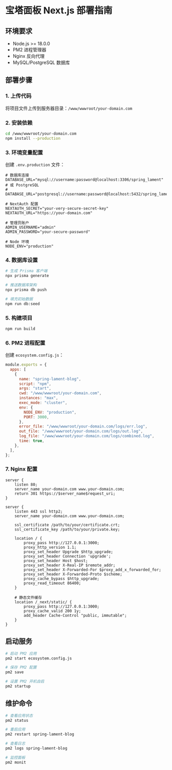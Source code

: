 # 宝塔面板 Next.js 部署指南

## 环境要求

- Node.js >= 18.0.0
- PM2 进程管理器
- Nginx 反向代理
- MySQL/PostgreSQL 数据库

## 部署步骤

### 1. 上传代码

将项目文件上传到服务器目录：`/www/wwwroot/your-domain.com`

### 2. 安装依赖

```bash
cd /www/wwwroot/your-domain.com
npm install --production
```

### 3. 环境变量配置

创建 `.env.production` 文件：

```
# 数据库连接
DATABASE_URL="mysql://username:password@localhost:3306/spring_lament"
# 或 PostgreSQL
# DATABASE_URL="postgresql://username:password@localhost:5432/spring_lament"

# NextAuth 配置
NEXTAUTH_SECRET="your-very-secure-secret-key"
NEXTAUTH_URL="https://your-domain.com"

# 管理员账户
ADMIN_USERNAME="admin"
ADMIN_PASSWORD="your-secure-password"

# Node 环境
NODE_ENV="production"
```

### 4. 数据库设置

```bash
# 生成 Prisma 客户端
npx prisma generate

# 推送数据库架构
npx prisma db push

# 填充初始数据
npm run db:seed
```

### 5. 构建项目

```bash
npm run build
```

### 6. PM2 进程配置

创建 `ecosystem.config.js`：

```javascript
module.exports = {
  apps: [
    {
      name: "spring-lament-blog",
      script: "npm",
      args: "start",
      cwd: "/www/wwwroot/your-domain.com",
      instances: "max",
      exec_mode: "cluster",
      env: {
        NODE_ENV: "production",
        PORT: 3000,
      },
      error_file: "/www/wwwroot/your-domain.com/logs/err.log",
      out_file: "/www/wwwroot/your-domain.com/logs/out.log",
      log_file: "/www/wwwroot/your-domain.com/logs/combined.log",
      time: true,
    },
  ],
};
```

### 7. Nginx 配置

```nginx
server {
    listen 80;
    server_name your-domain.com www.your-domain.com;
    return 301 https://$server_name$request_uri;
}

server {
    listen 443 ssl http2;
    server_name your-domain.com www.your-domain.com;

    ssl_certificate /path/to/your/certificate.crt;
    ssl_certificate_key /path/to/your/private.key;

    location / {
        proxy_pass http://127.0.0.1:3000;
        proxy_http_version 1.1;
        proxy_set_header Upgrade $http_upgrade;
        proxy_set_header Connection 'upgrade';
        proxy_set_header Host $host;
        proxy_set_header X-Real-IP $remote_addr;
        proxy_set_header X-Forwarded-For $proxy_add_x_forwarded_for;
        proxy_set_header X-Forwarded-Proto $scheme;
        proxy_cache_bypass $http_upgrade;
        proxy_read_timeout 86400;
    }

    # 静态文件缓存
    location /_next/static/ {
        proxy_pass http://127.0.0.1:3000;
        proxy_cache_valid 200 1y;
        add_header Cache-Control "public, immutable";
    }
}
```

## 启动服务

```bash
# 启动 PM2 应用
pm2 start ecosystem.config.js

# 保存 PM2 配置
pm2 save

# 设置 PM2 开机自启
pm2 startup
```

## 维护命令

```bash
# 查看应用状态
pm2 status

# 重启应用
pm2 restart spring-lament-blog

# 查看日志
pm2 logs spring-lament-blog

# 监控面板
pm2 monit
```
